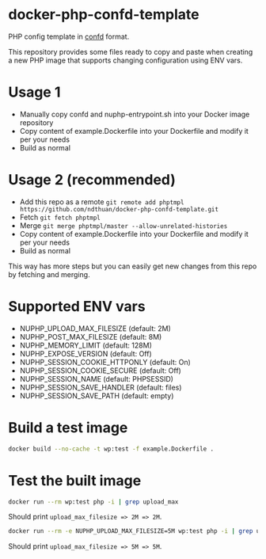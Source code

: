 # docker-php-confd-template
PHP config template in [confd](https://github.com/kelseyhightower/confd) format.

This repository provides some files ready to copy and paste when creating a new PHP image that supports changing configuration using ENV vars.

# Usage 1
* Manually copy confd and nuphp-entrypoint.sh into your Docker image repository
* Copy content of example.Dockerfile into your Dockerfile and modify it per your needs
* Build as normal

# Usage 2 (recommended)
* Add this repo as a remote `git remote add phptmpl https://github.com/ndthuan/docker-php-confd-template.git`
* Fetch `git fetch phptmpl`
* Merge `git merge phptmpl/master --allow-unrelated-histories`
* Copy content of example.Dockerfile into your Dockerfile and modify it per your needs
* Build as normal

This way has more steps but you can easily get new changes from this repo by fetching and merging.

# Supported ENV vars
* NUPHP_UPLOAD_MAX_FILESIZE (default: 2M)
* NUPHP_POST_MAX_FILESIZE (default: 8M)
* NUPHP_MEMORY_LIMIT (default: 128M)
* NUPHP_EXPOSE_VERSION (default: Off)
* NUPHP_SESSION_COOKIE_HTTPONLY (default: On)
* NUPHP_SESSION_COOKIE_SECURE (default: Off)
* NUPHP_SESSION_NAME (default: PHPSESSID)
* NUPHP_SESSION_SAVE_HANDLER (default: files)
* NUPHP_SESSION_SAVE_PATH (default: empty)

# Build a test image
```bash
docker build --no-cache -t wp:test -f example.Dockerfile .
```

# Test the built image
```bash
docker run --rm wp:test php -i | grep upload_max
```
Should print `upload_max_filesize => 2M => 2M`.

```bash
docker run --rm -e NUPHP_UPLOAD_MAX_FILESIZE=5M wp:test php -i | grep upload_max
```
Should print `upload_max_filesize => 5M => 5M`.
